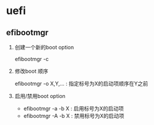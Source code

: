 # uefi
## efibootmgr
1. 创建一个新的boot option

    efibootmgr -c

1. 修改boot 顺序

    efibootmgr -o X,Y,... : 指定标号为X的启动项顺序在Y之前

1. 启用/禁用boot option

    - efibootmgr -a -b X : 启用标号为X的启动项
    - efibootmgr -A -b X : 禁用标号为X的启动项
